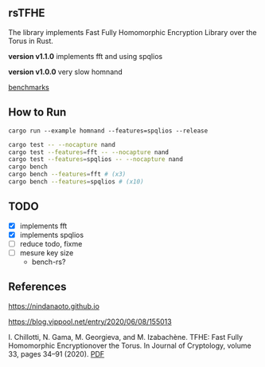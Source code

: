 ## rsTFHE
The library implements Fast Fully Homomorphic Encryption Library over the Torus in Rust.

**version v1.1.0** implements fft and using spqlios

**version v1.0.0** very slow homnand

[benchmarks](https://hamadakafu.github.io/rsTFHE/report/index.html)

## How to Run
```
cargo run --example homnand --features=spqlios --release
```

```sh
cargo test -- --nocapture nand
cargo test --features=fft -- --nocapture nand
cargo test --features=spqlios -- --nocapture nand
cargo bench
cargo bench --features=fft # (x3)
cargo bench --features=spqlios # (x10)
```

## TODO
- [x] implements fft
- [x] implements spqlios
- [ ] reduce todo, fixme
- [ ] mesure key size
  - bench-rs?

## References
https://nindanaoto.github.io

https://blog.vippool.net/entry/2020/06/08/155013

I. Chillotti, N. Gama, M. Georgieva, and M. Izabachène. TFHE: Fast Fully Homomorphic Encryptionover the Torus. In Journal of Cryptology, volume 33, pages 34–91 (2020). [<span>PDF</span>](https://eprint.iacr.org/2018/421.pdf)

